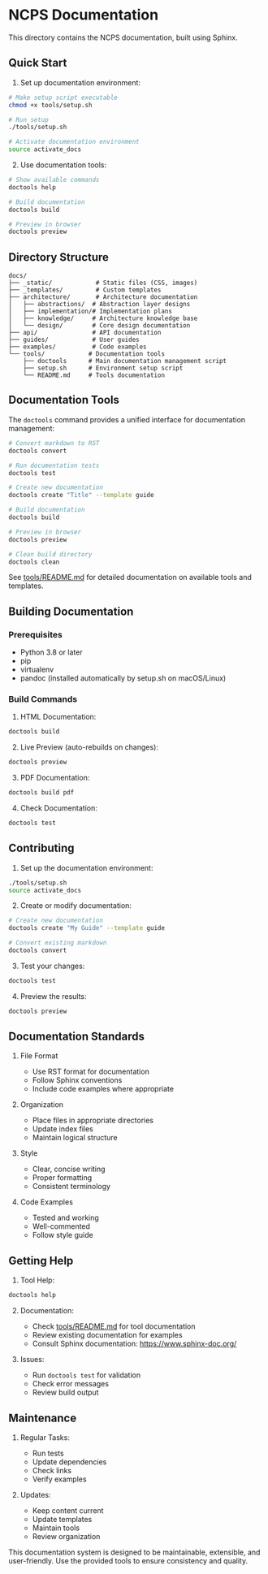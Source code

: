# NCPS Documentation

This directory contains the NCPS documentation, built using Sphinx.

## Quick Start

1. Set up documentation environment:
```bash
# Make setup script executable
chmod +x tools/setup.sh

# Run setup
./tools/setup.sh

# Activate documentation environment
source activate_docs
```

2. Use documentation tools:
```bash
# Show available commands
doctools help

# Build documentation
doctools build

# Preview in browser
doctools preview
```

## Directory Structure

```
docs/
├── _static/            # Static files (CSS, images)
├── _templates/         # Custom templates
├── architecture/       # Architecture documentation
│   ├── abstractions/  # Abstraction layer designs
│   ├── implementation/# Implementation plans
│   ├── knowledge/     # Architecture knowledge base
│   └── design/        # Core design documentation
├── api/               # API documentation
├── guides/            # User guides
├── examples/          # Code examples
└── tools/            # Documentation tools
    ├── doctools      # Main documentation management script
    ├── setup.sh      # Environment setup script
    └── README.md     # Tools documentation
```

## Documentation Tools

The `doctools` command provides a unified interface for documentation management:

```bash
# Convert markdown to RST
doctools convert

# Run documentation tests
doctools test

# Create new documentation
doctools create "Title" --template guide

# Build documentation
doctools build

# Preview in browser
doctools preview

# Clean build directory
doctools clean
```

See [tools/README.md](tools/README.md) for detailed documentation on available tools and templates.

## Building Documentation

### Prerequisites
- Python 3.8 or later
- pip
- virtualenv
- pandoc (installed automatically by setup.sh on macOS/Linux)

### Build Commands

1. HTML Documentation:
```bash
doctools build
```

2. Live Preview (auto-rebuilds on changes):
```bash
doctools preview
```

3. PDF Documentation:
```bash
doctools build pdf
```

4. Check Documentation:
```bash
doctools test
```

## Contributing

1. Set up the documentation environment:
```bash
./tools/setup.sh
source activate_docs
```

2. Create or modify documentation:
```bash
# Create new documentation
doctools create "My Guide" --template guide

# Convert existing markdown
doctools convert
```

3. Test your changes:
```bash
doctools test
```

4. Preview the results:
```bash
doctools preview
```

## Documentation Standards

1. File Format
   - Use RST format for documentation
   - Follow Sphinx conventions
   - Include code examples where appropriate

2. Organization
   - Place files in appropriate directories
   - Update index files
   - Maintain logical structure

3. Style
   - Clear, concise writing
   - Proper formatting
   - Consistent terminology

4. Code Examples
   - Tested and working
   - Well-commented
   - Follow style guide

## Getting Help

1. Tool Help:
```bash
doctools help
```

2. Documentation:
   - Check [tools/README.md](tools/README.md) for tool documentation
   - Review existing documentation for examples
   - Consult Sphinx documentation: https://www.sphinx-doc.org/

3. Issues:
   - Run `doctools test` for validation
   - Check error messages
   - Review build output

## Maintenance

1. Regular Tasks:
   - Run tests
   - Update dependencies
   - Check links
   - Verify examples

2. Updates:
   - Keep content current
   - Update templates
   - Maintain tools
   - Review organization

This documentation system is designed to be maintainable, extensible, and user-friendly. Use the provided tools to ensure consistency and quality.
